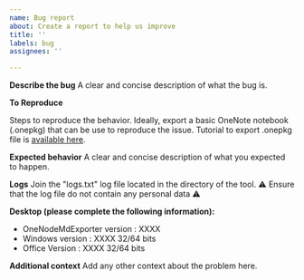 ```yaml
---
name: Bug report
about: Create a report to help us improve
title: ''
labels: bug
assignees: ''

---
```


**Describe the bug**
A clear and concise description of what the bug is.

**To Reproduce**

Steps to reproduce the behavior.
Ideally, export a basic OneNote notebook (.onepkg) that can be use to reproduce the issue. Tutorial to export .onepkg file is [available here](/doc/notebook-onepkg-export.md).

**Expected behavior**
A clear and concise description of what you expected to happen.

**Logs**
Join the "logs.txt" log file located in the directory of the tool. 
⚠️ Ensure that the log file do not contain any personal data ⚠️

**Desktop (please complete the following information):**
 - OneNodeMdExporter version : XXXX
 - Windows version : XXXX 32/64 bits
 - Office Version : XXXX 32/64 bits

**Additional context**
Add any other context about the problem here.
